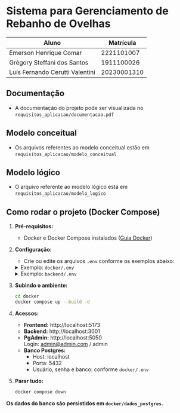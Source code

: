 # Sistema para Gerenciamento de Rebanho de Ovelhas

| Aluno                           | Matrícula   |
| ------------------------------- | ----------- |
| Emerson Henrique Comar          | 2221101007  |
| Grégory Steffani dos Santos     | 1911100026  |
| Luís Fernando Cerutti Valentini | 20230001310 |

## Documentação
- A documentação do projeto pode ser visualizada no `requisitos_aplicacao/documentacao.pdf`

## Modelo conceitual
- Os arquivos referentes ao modelo conceitual estão em `requisitos_aplicacao/modelo_conceitual`

## Modelo lógico
- O arquivo referente ao modelo lógico está em `requisitos_aplicacao/modelo_logico`

## Como rodar o projeto (Docker Compose)

1. **Pré-requisitos:**
   - Docker e Docker Compose instalados ([Guia Docker](https://docs.docker.com/get-started/get-docker/))

2. **Configuração:**
   - Crie ou edite os arquivos `.env` conforme os exemplos abaixo:

    <details>
    <summary>Exemplo: <code>docker/.env</code></summary>

    ```
    POSTGRES_USER=seu_usuario
    POSTGRES_PASSWORD=sua_senha
    POSTGRES_DB=seu_banco
    PGADMIN_DEFAULT_EMAIL=admin@admin.com
    PGADMIN_DEFAULT_PASSWORD=admin
    ```
    </details>

    <details>
    <summary>Exemplo: <code>backend/.env</code></summary>

    ```
   DB_HOST=localhost
   DB_USER=seu_usuario
   DB_PASSWORD=sua_senha
   DB_NAME=seu_banco
   DB_PORT=5432
   BCRYPT_SALT_ROUNDS=12
   JWT_SECRET=secret
   JWT_EXPIRE_TIME=4h
    ```
    </details>

3. **Subindo o ambiente:**
   ```bash
   cd docker
   docker compose up --build -d
   ```

4. **Acessos:**
   - **Frontend:** http://localhost:5173
   - **Backend:** http://localhost:3001
   - **PgAdmin:** http://localhost:5050  
     Login: admin@admin.com / admin
   - **Banco Postgres:**
     - Host: localhost
     - Porta: 5432
     - Usuário, senha e banco: conforme `docker/.env`

5. **Parar tudo:**
   ```bash
   docker compose down
   ```

**Os dados do banco são persistidos em `docker/dados_postgres`.**